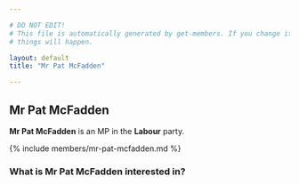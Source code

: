 ```yaml
---

# DO NOT EDIT!
# This file is automatically generated by get-members. If you change it, bad
# things will happen.

layout: default
title: "Mr Pat McFadden"

---
```


## Mr Pat McFadden

**Mr Pat McFadden** is an MP in the **Labour** party.

{% include members/mr-pat-mcfadden.md %}

### What is Mr Pat McFadden interested in?


